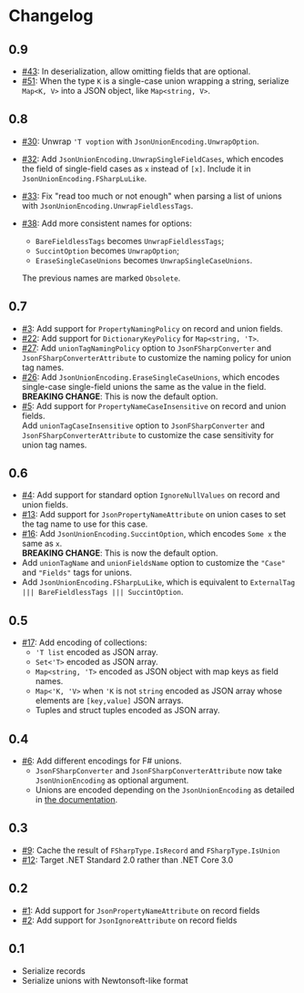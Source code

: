 # Changelog

## 0.9

* [#43](https://github.com/Tarmil/FSharp.SystemTextJson/issues/43): In deserialization, allow omitting fields that are optional.
* [#51](https://github.com/Tarmil/FSharp.SystemTextJson/issues/51): When the type `K` is a single-case union wrapping a string, serialize `Map<K, V>` into a JSON object, like `Map<string, V>`.

## 0.8

* [#30](https://github.com/Tarmil/FSharp.SystemTextJson/issues/30): Unwrap `'T voption` with `JsonUnionEncoding.UnwrapOption`.
* [#32](https://github.com/Tarmil/FSharp.SystemTextJson/issues/32): Add `JsonUnionEncoding.UnwrapSingleFieldCases`, which encodes the field of single-field cases as `x` instead of `[x]`. Include it in `JsonUnionEncoding.FSharpLuLike`.
* [#33](https://github.com/Tarmil/FSharp.SystemTextJson/issues/33): Fix "read too much or not enough" when parsing a list of unions with `JsonUnionEncoding.UnwrapFieldlessTags`.
* [#38](https://github.com/Tarmil/FSharp.SystemTextJson/issues/38): Add more consistent names for options:
    * `BareFieldlessTags` becomes `UnwrapFieldlessTags`;
    * `SuccintOption` becomes `UnwrapOption`;
    * `EraseSingleCaseUnions` becomes `UnwrapSingleCaseUnions`.

    The previous names are marked `Obsolete`.

## 0.7

* [#3](https://github.com/tarmil/FSharp.SystemTextJson/issues/3): Add support for `PropertyNamingPolicy` on record and union fields.
* [#22](https://github.com/tarmil/FSharp.SystemTextJson/issues/22): Add support for `DictionaryKeyPolicy` for `Map<string, 'T>`.
* [#27](https://github.com/tarmil/FSharp.SystemTextJson/issues/27): Add `unionTagNamingPolicy` option to `JsonFSharpConverter` and `JsonFSharpConverterAttribute` to customize the naming policy for union tag names.
* [#26](https://github.com/tarmil/FSharp.SystemTextJson/issues/26): Add `JsonUnionEncoding.EraseSingleCaseUnions`, which encodes single-case single-field unions the same as the value in the field.  
    **BREAKING CHANGE**: This is now the default option.
* [#5](https://github.com/tarmil/FSharp.SystemTextJson/issues/5): Add support for `PropertyNameCaseInsensitive` on record and union fields.  
    Add `unionTagCaseInsensitive` option to `JsonFSharpConverter` and `JsonFSharpConverterAttribute` to customize the case sensitivity for union tag names.

## 0.6

* [#4](https://github.com/tarmil/FSharp.SystemTextJson/issues/4): Add support for standard option `IgnoreNullValues` on record and union fields.
* [#13](https://github.com/tarmil/FSharp.SystemTextJson/issues/14): Add support for `JsonPropertyNameAttribute` on union cases to set the tag name to use for this case.
* [#16](https://github.com/tarmil/FSharp.SystemTextJson/issues/16): Add `JsonUnionEncoding.SuccintOption`, which encodes `Some x` the same as `x`.  
    **BREAKING CHANGE**: This is now the default option.
* Add `unionTagName` and `unionFieldsName` option to customize the `"Case"` and `"Fields"` tags for unions.
* Add `JsonUnionEncoding.FSharpLuLike`, which is equivalent to `ExternalTag ||| BareFieldlessTags ||| SuccintOption`.

## 0.5

* [#17](https://github.com/tarmil/FSharp.SystemTextJson/issues/17): Add encoding of collections:
    * `'T list` encoded as JSON array.
    * `Set<'T>` encoded as JSON array.
    * `Map<string, 'T>` encoded as JSON object with map keys as field names.
    * `Map<'K, 'V>` when `'K` is not `string` encoded as JSON array whose elements are `[key,value]` JSON arrays.
    * Tuples and struct tuples encoded as JSON array.

## 0.4

* [#6](https://github.com/tarmil/FSharp.SystemTextJson/issues/6): Add different encodings for F# unions.
    * `JsonFSharpConverter` and `JsonFSharpConverterAttribute` now take `JsonUnionEncoding` as optional argument.
    * Unions are encoded depending on the `JsonUnionEncoding` as detailed in [the documentation](README.md#unions).

## 0.3

* [#9](https://github.com/tarmil/FSharp.SystemTextJson/issues/9): Cache the result of `FSharpType.IsRecord` and `FSharpType.IsUnion`
* [#12](https://github.com/tarmil/FSharp.SystemTextJson/issues/12): Target .NET Standard 2.0 rather than .NET Core 3.0

## 0.2

* [#1](https://github.com/tarmil/FSharp.SystemTextJson/issues/1): Add support for `JsonPropertyNameAttribute` on record fields
* [#2](https://github.com/tarmil/FSharp.SystemTextJson/issues/2): Add support for `JsonIgnoreAttribute` on record fields

## 0.1

* Serialize records
* Serialize unions with Newtonsoft-like format
